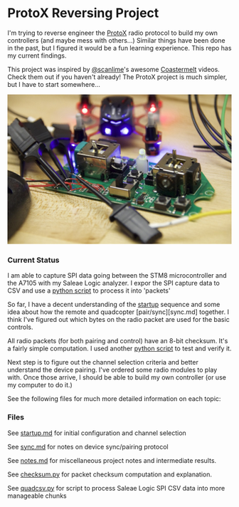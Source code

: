 # ProtoX Reversing Project

I'm trying to reverse engineer the [ProtoX](http://www.protoquad.com) radio protocol to build my own controllers (and maybe mess with others...) Similar things have been done in the past, but I figured it would be a fun learning experience. This repo has my current findings.

This project was inspired by [@scanlime](https://twitter.com/scanlime)'s awesome [Coastermelt](https://vimeo.com/channels/coastermelt) videos. Check them out if you haven't already! The ProtoX project is much simpler, but I have to start somewhere...

![Remote+Quad](/images/IMG_2328.jpg)

### Current Status
I am able to capture SPI data going between the STM8 microcontroller and the A7105 with my Saleae Logic analyzer. I expor the SPI capture data to CSV and use a [python script](quadcsv.py) to process it into 'packets'

So far, I have a decent understanding of the [startup](startup.md) sequence and some idea about how the remote and quadcopter [pair\/sync][sync.md] together. I think I've figured out which bytes on the radio packet are used for the basic controls.

All radio packets (for both pairing and control) have an 8-bit checksum. It's a fairly simple computation. I used another [python script](checksum.py) to test and verify it.

Next step is to figure out the channel selection criteria and better understand the device pairing. I've ordered some radio modules to play with. Once those arrive, I should be able to build my own controller (or use my computer to do it.)

See the following files for much more detailed information on each topic:


### Files

See [startup.md](startup.md) for initial configuration and channel selection

See [sync.md](sync.md) for notes on device sync/pairing protocol

See [notes.md](notes.md) for miscellaneous project notes and intermediate results.

See [checksum.py](checksum.py) for packet checksum computation and explanation.

See [quadcsv.py](quadcsv.py) for script to process Saleae Logic SPI CSV data into more manageable chunks
